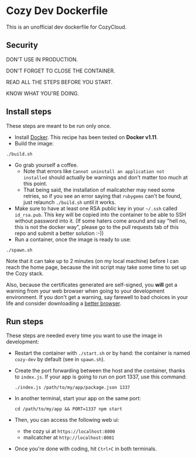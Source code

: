 Cozy Dev Dockerfile
===================

This is an unofficial dev dockerfile for CozyCloud.

## Security

DON'T USE IN PRODUCTION.

DON'T FORGET TO CLOSE THE CONTAINER.

READ ALL THE STEPS BEFORE YOU START.

KNOW WHAT YOU'RE DOING.

## Install steps

These steps are meant to be run only once.

* Install [Docker](https://www.docker.com/). This recipe has been tested on **Docker v1.11**.
* Build the image:

`./build.sh`

* Go grab yourself a coffee.
    * Note that errors like `Cannot uninstall an application not installed`
      should actually be warnings and don't matter too much at this point.
    * That being said, the installation of mailcatcher may need some retries,
      so if you see an error saying that `rubygems` can't be found, just
      relaunch `./build.sh` until it works.
* Make sure to have at least one RSA public key in your `~/.ssh` called
  `id_rsa.pub`. This key will be copied into the container to be able to SSH
  without password into it. (If some haters come around and say "hell no, this
  is not the docker way", please go to the pull requests tab of this repo and
  submit a better solution :-))
* Run a container, once the image is ready to use:

`./spawn.sh`

Note that it can take up to 2 minutes (on my local machine) before I can reach
the home page, because the init script may take some time to set up the Cozy
stack.

Also, because the certificates generated are self-signed, you **will** get a
warning from your web browser when going to your development environment. If
you don't get a warning, say farewell to bad choices in your life and consider
downloading a [better browser](https://www.mozilla.org/en-US/firefox/new/).

## Run steps

These steps are needed every time you want to use the image in development:

* Restart the container with `./start.sh` or by hand: the container is named
  `cozy-dev` by default (see in `spawn.sh`).
* Create the port forwarding between the host and the container, thanks to
  `index.js`. If your app is going to run on port 1337, use this command:

  ```./index.js /path/to/my/app/package.json 1337```

* In another terminal, start your app on the same port:

  ```cd /path/to/my/app && PORT=1337 npm start```

* Then, you can access the following web ui:

    * the cozy ui at `https://localhost:8000`
    * mailcatcher at `http://localhost:8001`

* Once you're done with coding, hit `Ctrl+C` in both terminals.
